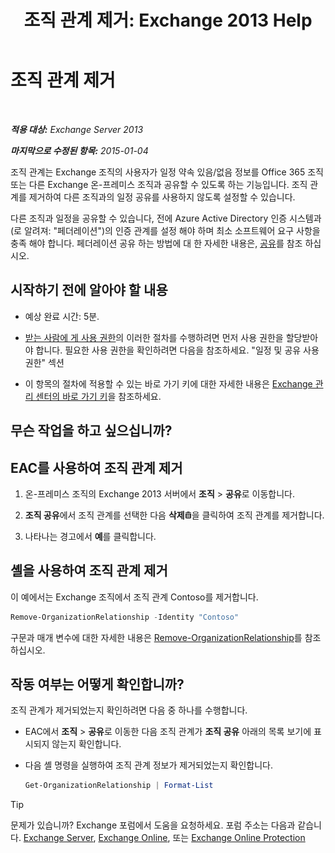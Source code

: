 ﻿---
title: '조직 관계 제거: Exchange 2013 Help'
TOCTitle: 조직 관계 제거
ms:assetid: ff211394-f58b-4da7-bb3a-df6abcb5950e
ms:mtpsurl: https://technet.microsoft.com/ko-kr/library/JJ657513(v=EXCHG.150)
ms:contentKeyID: 50484618
ms.date: 05/22/2018
mtps_version: v=EXCHG.150
ms.translationtype: MT
---

# 조직 관계 제거

 

_**적용 대상:** Exchange Server 2013_

_**마지막으로 수정된 항목:** 2015-01-04_

조직 관계는 Exchange 조직의 사용자가 일정 약속 있음/없음 정보를 Office 365 조직 또는 다른 Exchange 온-프레미스 조직과 공유할 수 있도록 하는 기능입니다. 조직 관계를 제거하여 다른 조직과의 일정 공유를 사용하지 않도록 설정할 수 있습니다.

다른 조직과 일정을 공유할 수 있습니다, 전에 Azure Active Directory 인증 시스템과 (로 알려져: "페더레이션")의 인증 관계를 설정 해야 하며 최소 소프트웨어 요구 사항을 충족 해야 합니다. 페더레이션 공유 하는 방법에 대 한 자세한 내용은, [공유](sharing-exchange-2013-help.md)를 참조 하십시오.

## 시작하기 전에 알아야 할 내용

  - 예상 완료 시간: 5분.

  - [받는 사람에 게 사용 권한](recipients-permissions-exchange-2013-help.md)의 이러한 절차를 수행하려면 먼저 사용 권한을 할당받아야 합니다. 필요한 사용 권한을 확인하려면 다음을 참조하세요. "일정 및 공유 사용 권한" 섹션

  - 이 항목의 절차에 적용할 수 있는 바로 가기 키에 대한 자세한 내용은 [Exchange 관리 센터의 바로 가기 키](keyboard-shortcuts-in-the-exchange-admin-center-exchange-online-protection-help.md)을 참조하세요.

## 무슨 작업을 하고 싶으십니까?

## EAC를 사용하여 조직 관계 제거

1.  온-프레미스 조직의 Exchange 2013 서버에서 **조직** \> **공유**로 이동합니다.

2.  **조직 공유**에서 조직 관계를 선택한 다음 **삭제**![삭제 아이콘](images/Dd979797.14f639f6-61e8-4418-bbfb-0db14de9d2f5(EXCHG.150).gif "삭제 아이콘")을 클릭하여 조직 관계를 제거합니다.

3.  나타나는 경고에서 **예**를 클릭합니다.

## 셸을 사용하여 조직 관계 제거

이 예에서는 Exchange 조직에서 조직 관계 Contoso를 제거합니다.

```powershell
Remove-OrganizationRelationship -Identity "Contoso"
```

구문과 매개 변수에 대한 자세한 내용은 [Remove-OrganizationRelationship](https://technet.microsoft.com/ko-kr/library/ee332362\(v=exchg.150\))를 참조하십시오.

## 작동 여부는 어떻게 확인합니까?

조직 관계가 제거되었는지 확인하려면 다음 중 하나를 수행합니다.

  - EAC에서 **조직** \> **공유**로 이동한 다음 조직 관계가 **조직 공유** 아래의 목록 보기에 표시되지 않는지 확인합니다.

  - 다음 셸 명령을 실행하여 조직 관계 정보가 제거되었는지 확인합니다.
    
    ```powershell
    Get-OrganizationRelationship | Format-List
    ```


> [!TIP]
> 문제가 있습니까? Exchange 포럼에서 도움을 요청하세요. 포럼 주소는 다음과 같습니다. <A href="https://go.microsoft.com/fwlink/p/?linkid=60612">Exchange Server</A>, <A href="https://go.microsoft.com/fwlink/p/?linkid=267542">Exchange Online</A>, 또는 <A href="https://go.microsoft.com/fwlink/p/?linkid=285351">Exchange Online Protection</A>


